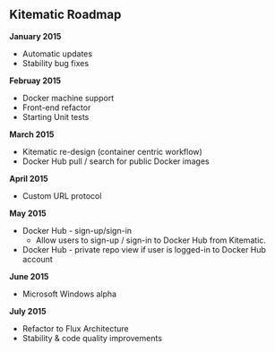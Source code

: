 ## Kitematic Roadmap

**January 2015**

* Automatic updates
* Stability bug fixes

**Februay 2015**

* Docker machine support
* Front-end refactor
* Starting Unit tests

**March 2015**

* Kitematic re-design (container centric workflow)
* Docker Hub pull / search for public Docker images

**April 2015**

* Custom URL protocol

**May 2015**

* Docker Hub - sign-up/sign-in
  * Allow users to sign-up / sign-in to Docker Hub from Kitematic.
* Docker Hub - private repo view if user is logged-in to Docker Hub account

**June 2015**

* Microsoft Windows alpha

**July 2015**

* Refactor to Flux Architecture
* Stability & code quality improvements
